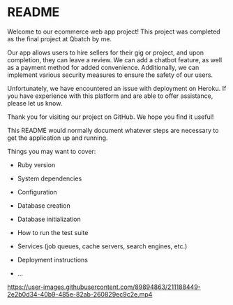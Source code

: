 # README
Welcome to our ecommerce web app project! This project was completed as the final project at Qbatch by me.

Our app allows users to hire sellers for their gig or project, and upon completion, they can leave a review. We can add a chatbot feature, as well as a payment method for added convenience. Additionally, we can implement various security measures to ensure the safety of our users.

Unfortunately, we have encountered an issue with deployment on Heroku. If you have experience with this platform and are able to offer assistance, please let us know.

Thank you for visiting our project on GitHub. We hope you find it useful!

This README would normally document whatever steps are necessary to get the
application up and running.

Things you may want to cover:

* Ruby version

* System dependencies

* Configuration

* Database creation

* Database initialization

* How to run the test suite

* Services (job queues, cache servers, search engines, etc.)

* Deployment instructions

* ...


https://user-images.githubusercontent.com/89894863/211188449-2e2b0d34-40b9-485e-82ab-260829ec9c2e.mp4

